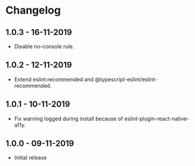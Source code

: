 # Changelog

## 1.0.3 - 16-11-2019

- Disable no-console rule.

## 1.0.2 - 12-11-2019

- Extend eslint:recommended and @typescript-eslint/eslint-recommended.

## 1.0.1 - 10-11-2019

- Fix warning logged during install because of eslint-plugin-react-native-a11y.

## 1.0.0 - 09-11-2019

- Initial release

